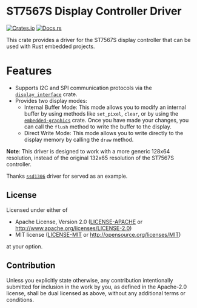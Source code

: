 # ST7567S Display Controller Driver

[![Crates.io](https://img.shields.io/crates/v/st7567s.svg)](https://crates.io/crates/st7567s)
[![Docs.rs](https://docs.rs/st7567s/badge.svg)](https://docs.rs/st7567s)

This crate provides a driver for the ST7567S display controller that can be used with Rust embedded projects.

# Features

- Supports I2C and SPI communication protocols via the [`display_interface`](https://docs.rs/display_interface) crate.
- Provides two display modes:
  - Internal Buffer Mode: This mode allows you to modify an internal buffer by using methods like `set_pixel`, `clear`, or by using the [`embedded-graphics`](https://docs.rs/embedded-graphics) crate. Once you have made your changes, you can call the `flush` method to write the buffer to the display.
  - Direct Write Mode: This mode allows you to write directly to the display memory by calling the `draw` method.

**Note**: This driver is designed to work with a more generic 128x64 resolution, instead of the original 132x65 resolution of the ST7567S controller.

Thanks [`ssd1306`](https://github.com/jamwaffles/ssd1306) driver for served as an example.

## License

Licensed under either of

 * Apache License, Version 2.0
   ([LICENSE-APACHE](LICENSE-APACHE) or http://www.apache.org/licenses/LICENSE-2.0)
 * MIT license
   ([LICENSE-MIT](LICENSE-MIT) or http://opensource.org/licenses/MIT)

at your option.

## Contribution

Unless you explicitly state otherwise, any contribution intentionally submitted
for inclusion in the work by you, as defined in the Apache-2.0 license, shall be
dual licensed as above, without any additional terms or conditions.

